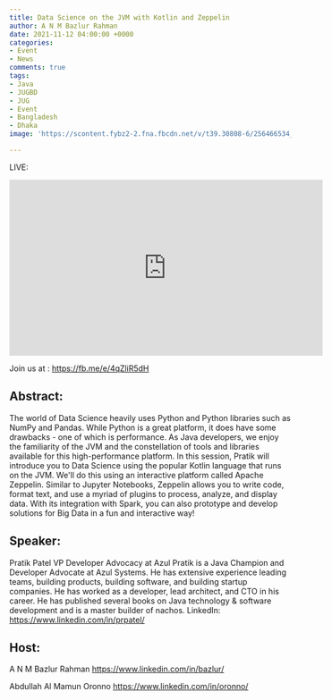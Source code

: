 ```yaml
---
title: Data Science on the JVM with Kotlin and Zeppelin
author: A N M Bazlur Rahman
date: 2021-11-12 04:00:00 +0000
categories:
- Event
- News
comments: true
tags:
- Java
- JUGBD
- JUG
- Event
- Bangladesh
- Dhaka
image: 'https://scontent.fybz2-2.fna.fbcdn.net/v/t39.30808-6/256466534_10224003051137878_2843149292866403985_n.jpg?_nc_cat=105&ccb=1-5&_nc_sid=340051&_nc_ohc=67B9Tqy73VMAX_SbzgZ&tn=iObZMFUsS4OL_XeK&_nc_ht=scontent.fybz2-2.fna&oh=ea554a9edba34d728a13c7d2d6d591aa&oe=61930962'

---
```

LIVE: 
<iframe width="560" height="315" src="https://www.youtube.com/embed/Ys7UXFUzeec" title="YouTube video player" frameborder="0" allow="accelerometer; autoplay; clipboard-write; encrypted-media; gyroscope; picture-in-picture" allowfullscreen></iframe>

Join us at : https://fb.me/e/4qZliR5dH


## Abstract: 

The world of Data Science heavily uses Python and Python libraries such as NumPy and Pandas. While Python is a great platform, it does have some drawbacks - one of which is performance. As Java developers, we enjoy the familiarity of the JVM and the constellation of tools and libraries available for this high-performance platform.
In this session, Pratik will introduce you to Data Science using the popular Kotlin language that runs on the JVM. We'll do this using an interactive platform called Apache Zeppelin. Similar to Jupyter Notebooks, Zeppelin allows you to write code, format text, and use a myriad of plugins to process, analyze, and display data. With its integration with Spark, you can also prototype and develop solutions for Big Data in a fun and interactive way!
## Speaker:
Pratik Patel
VP Developer Advocacy at Azul
Pratik is a Java Champion and Developer Advocate at Azul Systems. He has extensive experience leading teams, building products, building software, and building startup companies. He has worked as a developer, lead architect, and CTO in his career. He has published several books on Java technology & software development and is a master builder of nachos.
LinkedIn: https://www.linkedin.com/in/prpatel/


## Host:
A N M Bazlur Rahman
https://www.linkedin.com/in/bazlur/

Abdullah Al Mamun Oronno
https://www.linkedin.com/in/oronno/
